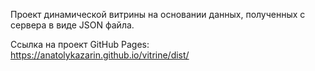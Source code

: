 Проект динамической витрины на основании данных, 
полученных с сервера в виде JSON файла.

Ссылка на проект GitHub Pages:
https://anatolykazarin.github.io/vitrine/dist/
